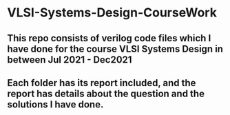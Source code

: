 # VLSI-Systems-Design-CourseWork

## This repo consists of verilog code files which I have done for the course VLSI Systems Design in between Jul 2021 - Dec2021

## Each folder has its report included, and the report has details about the question and the solutions I have done.
